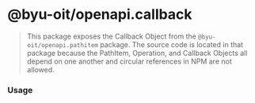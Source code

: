 # @byu-oit/openapi.callback

>This package exposes the Callback Object from the `@byu-oit/openapi.pathitem` package. The source code is located in
that package because the PathItem, Operation, and Callback Objects all depend on one another and circular references in
NPM are not allowed.

### Usage

<!-- TODO: Copy PathItem Object usage to this package.>
